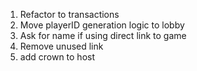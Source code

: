 1. Refactor to transactions
2. Move playerID generation logic to lobby
3. Ask for name if using direct link to game
4. Remove unused link
5. add crown to host
